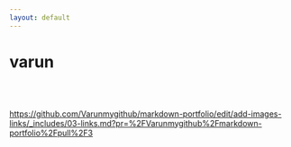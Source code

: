 ```yaml
---
layout: default
---
```


# varun
<br>


<br>

https://github.com/Varunmygithub/markdown-portfolio/edit/add-images-links/_includes/03-links.md?pr=%2FVarunmygithub%2Fmarkdown-portfolio%2Fpull%2F3


